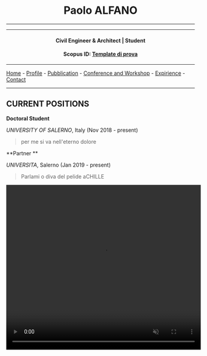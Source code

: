 #  <center>Paolo ALFANO<center>
___
___
#### <center> Civil Engineer & Architect | Student <center>

#### <center>Scopus ID: [Template di prova](https://www.scopus.com "Scopus") <center>

___

[Home](README.md) - [Profile](PAGES/PROFILE/profile.md) - [Pubblication](http://www.google.it) - [Conference and Workshop](http://www.google.it) - [Expirience](http://www.google.it) - [Contact](http://www.google.it) 

___



## CURRENT POSITIONS
**Doctoral Student**

*UNIVERSITY OF SALERNO*, Italy (Nov 2018 - present)
><P ALIGN="JUSTIFY"> per me si va nell'eterno dolore  

**Partner ** 

*UNIVERSITA*, Salerno (Jan 2019 - present)
> <P ALIGN="JUSTIFY"> Parlami o diva del pelide aCHILLE<P ALIGN="JUSTIFY"> 

<video width="520" height="440" controls autoplay loop muted playsinline>
  <source src="VIDEO\movie.mp4" type="video/mp4">
  Your browser does not support the video tag.
</video>
